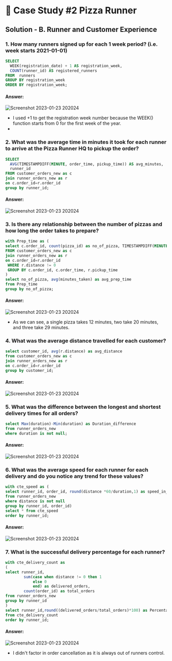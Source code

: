 # 🍕 Case Study #2 Pizza Runner

## Solution - B. Runner and Customer Experience

### 1. How many runners signed up for each 1 week period? (i.e. week starts 2021-01-01)
````sql
SELECT 
  WEEK(registration_date) + 1 AS registration_week,
  COUNT(runner_id) AS registered_runners
FROM  runners
GROUP BY registration_week
ORDER BY registration_week;

````
#### Answer:
![Screenshot 2023-01-23 202024](https://user-images.githubusercontent.com/110742273/214924900-6b29c81a-09e3-4827-ac60-3dab28541b5c.jpg)

- I used +1 to get the registration week number because the WEEK() function starts from 0 for the first week of the year.
- 
### 2. What was the average time in minutes it took for each runner to arrive at the Pizza Runner HQ to pickup the order?

````sql
SELECT
  AVG(TIMESTAMPDIFF(MINUTE, order_time, pickup_time)) AS avg_minutes,
  runner_id
FROM customer_orders_new as c
join runner_orders_new as r
on c.order_id=r.order_id
group by runner_id;
````

#### Answer:
![Screenshot 2023-01-23 202024](https://user-images.githubusercontent.com/110742273/214927908-550aac64-66d4-4bd5-b433-6cc8a220e210.jpg)

### 3. Is there any relationship between the number of pizzas and how long the order takes to prepare?

````sql
with Prep_time as (
select c.order_id, count(pizza_id) as no_of_pizza, TIMESTAMPDIFF(MINUTE, order_time, pickup_time) AS minutes_taken 
FROM customer_orders_new as c
join runner_orders_new as r
on c.order_id=r.order_id
 WHERE r.distance != 0
 GROUP BY c.order_id, c.order_time, r.pickup_time
)
select no_of_pizza, avg(minutes_taken) as avg_prep_time
from Prep_time
group by no_of_pizza;
````

#### Answer:
![Screenshot 2023-01-23 202024](https://user-images.githubusercontent.com/110742273/214934671-8d1cd22c-38fe-48c9-8892-5e940b7becef.jpg)

- As we can see, a single pizza takes 12 minutes, two take 20 minutes, and three take 29 minutes.

### 4. What was the average distance travelled for each customer?

````sql
select customer_id, avg(r.distance) as avg_distance
from customer_orders_new as c
join runner_orders_new as r
on c.order_id=r.order_id
group by customer_id;
````

#### Answer:
![Screenshot 2023-01-23 202024](https://user-images.githubusercontent.com/110742273/214938369-a8d875a3-ee69-4faa-9ef1-72ec907a5f9c.jpg)

### 5. What was the difference between the longest and shortest delivery times for all orders?

````sql
select Max(duration)-Min(duration) as Duration_difference
from runner_orders_new
where duration is not null;
````

#### Answer:
![Screenshot 2023-01-23 202024](https://user-images.githubusercontent.com/110742273/214940265-c451435d-269c-48e2-8be7-3cddbd30463e.jpg)
### 6. What was the average speed for each runner for each delivery and do you notice any trend for these values?

````sql
with cte_speed as (
select runner_id, order_id, round(distance *60/duration,1) as speed_in_KMPH
from runner_orders_new
where distance is not null
group by runner_id, order_id)
select * from cte_speed
order by runner_id;
````

#### Answer:
![Screenshot 2023-01-23 202024](https://user-images.githubusercontent.com/110742273/214942305-35cb99f2-8a5d-46a8-aff0-a9cde7f04f94.jpg)

### 7. What is the successful delivery percentage for each runner?

````sql
with cte_delivery_count as
(
select runner_id, 
		sum(case when distance != 0 then 1
			else 0
			end) as delivered_orders, 		
        count(order_id) as total_orders
from runner_orders_new
group by runner_id
)
select runner_id,round((delivered_orders/total_orders)*100) as Percentage_of_successful_delivery 
from cte_delivery_count
order by runner_id;
````

#### Answer:
![Screenshot 2023-01-23 202024](https://user-images.githubusercontent.com/110742273/214943562-e2108be1-982e-4def-b4d0-341bfda2be25.jpg)

- I didn't factor in order cancellation as it is always out of runners control.
